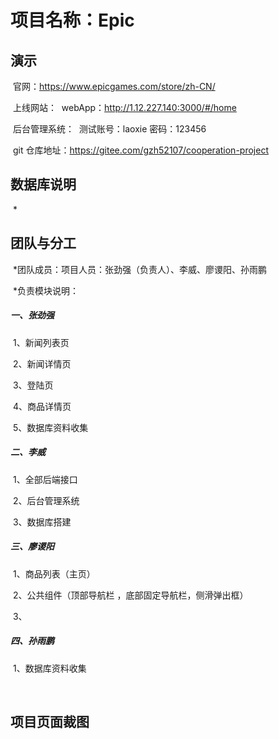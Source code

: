 # 项目名称：Epic

## 演示

​ 官网：https://www.epicgames.com/store/zh-CN/

​ 上线网站：
​ webApp：http://1.12.227.140:3000/#/home

​ 后台管理系统：
​ 测试账号：laoxie 密码：123456

​ git 仓库地址：https://gitee.com/gzh52107/cooperation-project

## 数据库说明

​ \*

## 团队与分工

​ \*团队成员：项目人员：张劲强（负责人）、李威、廖谡阳、孙雨鹏

​ \*负责模块说明：

##### 一、张劲强

​ 1、新闻列表页

​ 2、新闻详情页

​ 3、登陆页

​ 4、商品详情页

​ 5、数据库资料收集

##### 二、李威

​ 1、全部后端接口

​ 2、后台管理系统

​ 3、数据库搭建

##### 三、廖谡阳

​ 1、商品列表（主页）

​ 2、公共组件（顶部导航栏 ，底部固定导航栏，侧滑弹出框）

​ 3、

##### 四、孙雨鹏

​ 1、数据库资料收集

​

## 项目页面裁图

​
<img src="">
​

​
